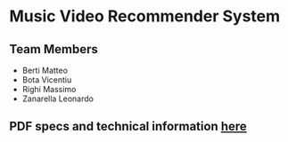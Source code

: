 # Music Video Recommender System

## Team Members
- Berti Matteo
- Bota Vicentiu
- Righi Massimo
- Zanarella Leonardo

## PDF specs and technical information <a href="project.pdf">here</a>
